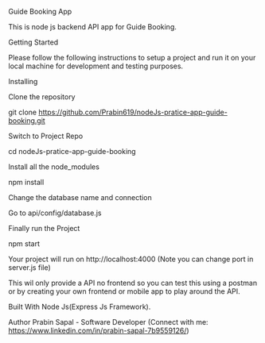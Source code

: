 Guide Booking App

This is node js backend API app for Guide Booking.

Getting Started

Please follow the following instructions to setup a project and run it on your local machine for development and testing purposes.

Installing

Clone the repository

git clone https://github.com/Prabin619/nodeJs-pratice-app-guide-booking.git

Switch to Project Repo

cd nodeJs-pratice-app-guide-booking

Install all the node_modules

npm install

Change the database name and connection

Go to api/config/database.js

Finally run the Project

npm start

Your project will run on http://localhost:4000 (Note you can change port in server.js file)

This wil only provide a API no frontend so you can test this using a postman or by creating your own frontend or mobile app to play around the API.

Built With
Node Js(Express Js Framework).

Author
Prabin Sapal - Software Developer (Connect with me: https://www.linkedin.com/in/prabin-sapal-7b9559126/)